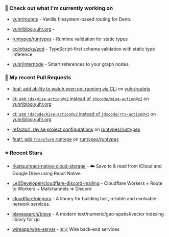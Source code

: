 ### 👷 Check out what I'm currently working on



- [yuhr/routets](https://github.com/yuhr/routets) - Vanilla filesystem-based routing for Deno.

- [yuhr/blog.yuhr.org](https://github.com/yuhr/blog.yuhr.org) - 

- [runtypes/runtypes](https://github.com/runtypes/runtypes) - Runtime validation for static types

- [colinhacks/zod](https://github.com/colinhacks/zod) - TypeScript-first schema validation with static type inference

- [yuhr/internode](https://github.com/yuhr/internode) - Smart references to your graph nodes.

### 🔨 My recent Pull Requests



- [feat: add ability to watch even not running via CLI](https://github.com/yuhr/routets/pull/16) on [yuhr/routets](https://github.com/yuhr/routets)

- [ci: use `jdx/mise-action@v2` instead of `jdxcode/mise-action@v2`](https://github.com/yuhr/blog.yuhr.org/pull/8) on [yuhr/blog.yuhr.org](https://github.com/yuhr/blog.yuhr.org)

- [ci: use `jdxcode/mise-action@v2` instead of `jdxcode/rtx-action@v1`](https://github.com/yuhr/blog.yuhr.org/pull/7) on [yuhr/blog.yuhr.org](https://github.com/yuhr/blog.yuhr.org)

- [refactor!: revise project configurations](https://github.com/runtypes/runtypes/pull/339) on [runtypes/runtypes](https://github.com/runtypes/runtypes)

- [feat!: add `Transform` runtype](https://github.com/runtypes/runtypes/pull/338) on [runtypes/runtypes](https://github.com/runtypes/runtypes)

### ⭐ Recent Stars



- [Kuatsu/react-native-cloud-storage](https://github.com/Kuatsu/react-native-cloud-storage) - ☁️ Save to &amp; read from iCloud and Google Drive using React Native

- [Le0Developer/cloudflare-discord-mailing](https://github.com/Le0Developer/cloudflare-discord-mailing) - Cloudflare Workers &#43; Route to Workers &#43; Mailchannels =&gt; Discord

- [cloudflare/pingora](https://github.com/cloudflare/pingora) - A library for building fast, reliable and evolvable network services.

- [blevesearch/bleve](https://github.com/blevesearch/bleve) - A modern text/numeric/geo-spatial/vector indexing library for go

- [wireapp/wire-server](https://github.com/wireapp/wire-server) - 🇪🇺 Wire back-end services